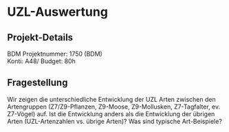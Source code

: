 # UZL-Auswertung

## Projekt-Details
BDM Projektnummer: 1750 (BDM)<br>
Konti: A48/
Budget: 80h

## Fragestellung
Wir zeigen die unterschiedliche Entwicklung der UZL Arten zwischen den Artengruppen (Z7/Z9-Pflanzen, Z9-Moose, Z9-Mollusken, Z7-Tagfalter, ev. Z7-Vögel) auf. Ist die Entwicklung anders als die Entwicklung der übrigen Arten (UZL-Artenzahlen vs. übrige Arten)? Was sind typische Art-Beispiele?
